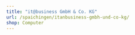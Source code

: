 ```yaml
---
title: "it@business GmbH & Co. KG"
url: /spaichingen/itanbusiness-gmbh-und-co-kg/
shop: Computer
---
```

